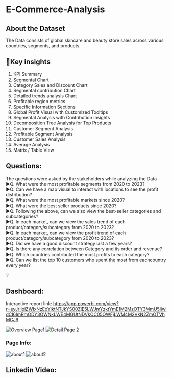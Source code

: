 # E-Commerce-Analysis
## About the Dataset

The Data consists of global skincare and beauty store sales across various countries, segments, and products.

## 🌟Key insights 
1. KPI Summary<br />
2. Segmental Chart<br />
3. Category Sales and Discount Chart<br />
4. Segmental contribution Chart<br />
5. Detailed trends analysis Chart<br />
6. Profitable region metrics<br />
7. Specific Information Sections<br />
8. Global Profit Visual with Customized Tooltips<br />
9. Segmental Analysis with Contribution Insights<br />
10. Decomposition Tree Analysis for Top Products<br />
11. Customer Segment Analysis<br />
12. Profitable Segment Analysis<br />
13. Customer Sales Analysis<br />
14. Average Analysis<br />
15. Matrix / Table View<br />

## Questions: 
The questions were asked by the stakeholders while analyzing the Data -<br />
▶️Q. What were the most profitable segments from 2020 to 2023?<br />
▶️Q. Can we have a map visual to interact with locations to see the profit distribution?<br />
▶️Q. What were the most profitable markets since 2020?<br />
▶️Q. What were the best seller products since 2020?<br />
▶️Q. Following the above, can we also view the best-seller categories and subcategories?<br />
▶️Q. In each market, can we view the sales trend of each product/category/subcategory from 2020 to 2023?<br />
▶️Q. In each market, can we view the profit trend of each product/category/subcategory from 2020 to 2023?<br />
▶️Q. Did we have a good discount strategy last a few years?<br />
▶️Q. Is there any correlation between Category and its order and revenue?<br />
▶️Q. Which countries contributed the most profits to each category?<br />
▶️Q. Can we list the top 10 customers who spent the most from eachcountry every year?<br />



💡 

## Dashboard:
Interactive report link: https://app.powerbi.com/view?r=eyJrIjoiZWIxNzExYjktNTJkYS00ZjE5LWJmYzktYmE1M2MzOTY3MmU5IiwidCI6ImRmODY3OWNkLWE4MGUtNDVkOC05OWFjLWM4M2VkN2ZmOTVhMCJ9 

![Overview Page1](https://github.com/user-attachments/assets/af69afed-7a6a-402e-81af-82c1f961e8d5)
![Detail Page 2](https://github.com/user-attachments/assets/a431de1a-86da-414d-8d4f-6797df168923)

### Page Info:
![about1](https://github.com/user-attachments/assets/ba2b3943-3c51-4179-8bb4-55bfeb5606fd)
![about2](https://github.com/user-attachments/assets/f5a3cb03-2230-4c27-b1a4-98578cd54b47)


## Linkedin Video:



